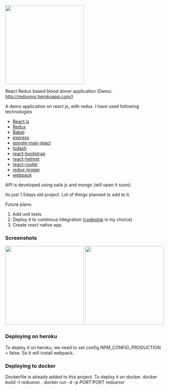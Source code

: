 <img src="https://www.dropbox.com/s/w0kjalp73brkhqq/Screenshot%202016-06-08%2018.17.41.png?raw=1" width="250">

React Redux based blood donor application (Demo: http://reduxnor.herokuapp.com/)

A demo application on react js, with redux. I have used following technologies

* [React js](https://facebook.github.io/react/)
* [Redux](https://github.com/reactjs/redux)
* [Babel](https://babeljs.io/)
* [express](http://expressjs.com/)
* [google-map-react](https://github.com/istarkov/google-map-react)
* [lodash](https://lodash.com/)
* [react-bootstrap](https://react-bootstrap.github.io/)
* [react-helmet](https://github.com/nfl/react-helmet)
* [react-router](https://github.com/reactjs/react-router)
* [redux-logger](https://github.com/evgenyrodionov/redux-logger)
* [webpack](https://webpack.github.io/)

API is developed using sails js and mongo (will open it soon). 

Its just 1.5days old project. Lot of things planned to add to it.

Future plans:
1. Add unit tests 
2. Deploy it to continous integration ([codeship](https://codeship.com/) is my choice)
3. Create react native app. 

### Screenshots
<img src="https://www.dropbox.com/s/x8pr52afvw91tpo/Screenshot%202016-06-08%2018.11.53.png?raw=1" width="250">
<img src="https://www.dropbox.com/s/o0og6wxjly5xir2/Screenshot%202016-06-08%2018.16.37.png?raw=1" width="250">

### Deploying on heroku
To deploy it on heroku, we need to set config NPM_CONFIG_PRODUCTION = false. So it will install webpack.

### Deploying to docker
Dockerfile is already added to this project. To deploy it on docker.
docker build -t reduxnor .
docker run -d -p $PORT:$PORT reduxnor


